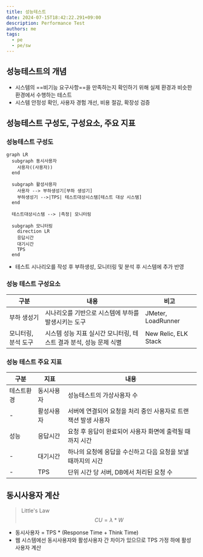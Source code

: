 ```yaml
---
title: 성능테스트
date: 2024-07-15T18:42:22.291+09:00
description: Performance Test
authors: me
tags:
  - pe
  - pe/sw
---
```


## 성능테스트의 개념

- 시스템의 ==비기능 요구사항==을 만족하는지 확인하기 위해 실제 환경과 비슷한 환경에서 수행하는 테스트
- 시스템 안정성 확인, 사용자 경험 개선, 비용 절감, 확장성 검증

## 성능테스트 구성도, 구성요소, 주요 지표

### 성능테스트 구성도

```mermaid
graph LR
  subgraph 동시사용자
    사용자((사용자))
  end

  subgraph 활성사용자
    사용자 --> 부하생성기[부하 생성기]
    부하생성기 -->|TPS| 테스트대상시스템[테스트 대상 시스템]
  end

  테스트대상시스템 --> |측정| 모니터링

  subgraph 모니터링
    direction LR
    응답시간
    대기시간
    TPS
  end
```

- 테스트 시나리오를 작성 후 부하생성, 모니터링 및 분석 후 시스템에 추가 반영

### 성능 테스트 구성요소

| 구분 | 내용 | 비고 |
| --- | --- | --- |
| 부하 생성기 | 시나리오를 기반으로 시스템에 부하를 발생시키는 도구 | JMeter, LoadRunner |
| 모니터링, 분석 도구 | 시스템 성능 지표 실시간 모니터링, 테스트 결과 분석, 성능 문제 식별 | New Relic, ELK Stack |

### 성능 테스트 주요 지표

| 구분 | 지표 | 내용 |
| --- | --- | --- |
| 테스트환경 | 동시사용자 | 성능테스트의 가상사용자 수 |
| - | 활성사용자 | 서버에 연결되어 요청을 처리 중인 사용자로 트랜잭션 발생 사용자 |
| 성능 | 응답시간 | 요청 후 응답이 완료되어 사용자 화면에 출력될 때까지 시간 |
| - | 대기시간 | 하나의 요청에 응답을 수신하고 다음 요청을 보낼 때까지의 시간 |
| - | TPS | 단위 시간 당 서버, DB에서 처리된 요청 수 |

## 동시사용자 계산

> Little's Law
$$
  CU = \lambda * W
$$

- 동시사용자 = TPS * (Response Time + Think Time)
- 웹 시스템에선 동시사용자와 활성사용자 간 차이가 있으므로 TPS 가정 하에 활성 사용자 계산
